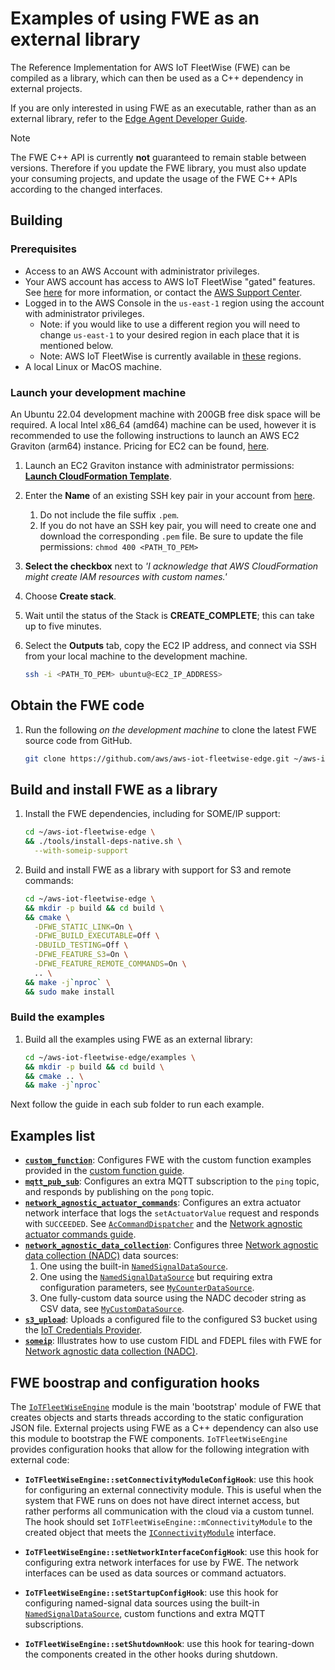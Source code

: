 # Examples of using FWE as an external library

The Reference Implementation for AWS IoT FleetWise (FWE) can be compiled as a library, which can
then be used as a C++ dependency in external projects.

If you are only interested in using FWE as an executable, rather than as an external library, refer
to the [Edge Agent Developer Guide](../docs/dev-guide/edge-agent-dev-guide.md).

<!-- prettier-ignore -->
> [!NOTE]
> The FWE C++ API is currently **not** guaranteed to remain stable between versions. Therefore if
> you update the FWE library, you must also update your consuming projects, and update the usage
> of the FWE C++ APIs according to the changed interfaces.

## Building

### Prerequisites

- Access to an AWS Account with administrator privileges.
- Your AWS account has access to AWS IoT FleetWise "gated" features. See
  [here](https://docs.aws.amazon.com/iot-fleetwise/latest/developerguide/fleetwise-regions.html) for
  more information, or contact the
  [AWS Support Center](https://console.aws.amazon.com/support/home#/).
- Logged in to the AWS Console in the `us-east-1` region using the account with administrator
  privileges.
  - Note: if you would like to use a different region you will need to change `us-east-1` to your
    desired region in each place that it is mentioned below.
  - Note: AWS IoT FleetWise is currently available in
    [these](https://docs.aws.amazon.com/general/latest/gr/iotfleetwise.html) regions.
- A local Linux or MacOS machine.

### Launch your development machine

An Ubuntu 22.04 development machine with 200GB free disk space will be required. A local Intel
x86_64 (amd64) machine can be used, however it is recommended to use the following instructions to
launch an AWS EC2 Graviton (arm64) instance. Pricing for EC2 can be found,
[here](https://aws.amazon.com/ec2/pricing/on-demand/).

1. Launch an EC2 Graviton instance with administrator permissions:
   [**Launch CloudFormation Template**](https://us-east-1.console.aws.amazon.com/cloudformation/home?region=us-east-1#/stacks/quickcreate?templateUrl=https%3A%2F%2Faws-iot-fleetwise.s3.us-west-2.amazonaws.com%2Flatest%2Fcfn-templates%2Ffwdev.yml&stackName=fwdev).
1. Enter the **Name** of an existing SSH key pair in your account from
   [here](https://us-east-1.console.aws.amazon.com/ec2/v2/home?region=us-east-1#KeyPairs:).
   1. Do not include the file suffix `.pem`.
   1. If you do not have an SSH key pair, you will need to create one and download the corresponding
      `.pem` file. Be sure to update the file permissions: `chmod 400 <PATH_TO_PEM>`
1. **Select the checkbox** next to _'I acknowledge that AWS CloudFormation might create IAM
   resources with custom names.'_
1. Choose **Create stack**.
1. Wait until the status of the Stack is **CREATE_COMPLETE**; this can take up to five minutes.
1. Select the **Outputs** tab, copy the EC2 IP address, and connect via SSH from your local machine
   to the development machine.

   ```bash
   ssh -i <PATH_TO_PEM> ubuntu@<EC2_IP_ADDRESS>
   ```

## Obtain the FWE code

1. Run the following _on the development machine_ to clone the latest FWE source code from GitHub.

   ```bash
   git clone https://github.com/aws/aws-iot-fleetwise-edge.git ~/aws-iot-fleetwise-edge
   ```

## Build and install FWE as a library

1. Install the FWE dependencies, including for SOME/IP support:

   ```bash
   cd ~/aws-iot-fleetwise-edge \
   && ./tools/install-deps-native.sh \
     --with-someip-support
   ```

1. Build and install FWE as a library with support for S3 and remote commands:

   ```bash
   cd ~/aws-iot-fleetwise-edge \
   && mkdir -p build && cd build \
   && cmake \
     -DFWE_STATIC_LINK=On \
     -DFWE_BUILD_EXECUTABLE=Off \
     -DBUILD_TESTING=Off \
     -DFWE_FEATURE_S3=On \
     -DFWE_FEATURE_REMOTE_COMMANDS=On \
     .. \
   && make -j`nproc` \
   && sudo make install
   ```

### Build the examples

1. Build all the examples using FWE as an external library:

   ```bash
   cd ~/aws-iot-fleetwise-edge/examples \
   && mkdir -p build && cd build \
   && cmake .. \
   && make -j`nproc`
   ```

Next follow the guide in each sub folder to run each example.

## Examples list

- [**`custom_function`**](./custom_function/README.md): Configures FWE with the custom function
  examples provided in the [custom function guide](../docs/dev-guide/custom-function-dev-guide.md).
- [**`mqtt_pub_sub`**](./mqtt_pub_sub/README.md): Configures an extra MQTT subscription to the
  `ping` topic, and responds by publishing on the `pong` topic.
- [**`network_agnostic_actuator_commands`**](./network_agnostic_actuator_commands/README.md):
  Configures an extra actuator network interface that logs the `setActuatorValue` request and
  responds with `SUCCEEDED`. See
  [`AcCommandDispatcher`](./network_agnostic_actuator_commands/AcCommandDispatcher.h) and the
  [Network agnostic actuator commands guide](../docs/dev-guide/network-agnostic-dev-guide.md).
- [**`network_agnostic_data_collection`**](./network_agnostic_data_collection/README.md): Configures
  three [Network agnostic data collection (NADC)](../docs/dev-guide/network-agnostic-dev-guide.md)
  data sources:
  1. One using the built-in
     [`NamedSignalDataSource`](../include/aws/iotfleetwise/NamedSignalDataSource.h).
  1. One using the [`NamedSignalDataSource`](../include/aws/iotfleetwise/NamedSignalDataSource.h)
     but requiring extra configuration parameters, see
     [`MyCounterDataSource`](./network_agnostic_data_collection/MyCounterDataSource.h).
  1. One fully-custom data source using the NADC decoder string as CSV data, see
     [`MyCustomDataSource`](./network_agnostic_data_collection/MyCustomDataSource.h).
- [**`s3_upload`**](./s3_upload/README.md): Uploads a configured file to the configured S3 bucket
  using the
  [IoT Credentials Provider](https://docs.aws.amazon.com/iot/latest/developerguide/authorizing-direct-aws.html).
- [**`someip`**](./someip/README.md): Illustrates how to use custom FIDL and FDEPL files with FWE
  for [Network agnostic data collection (NADC)](../docs/dev-guide/network-agnostic-dev-guide.md).

## FWE boostrap and configuration hooks

The [`IoTFleetWiseEngine`](../include/aws/iotfleetwise/IoTFleetWiseEngine.h) module is the main
'bootstrap' module of FWE that creates objects and starts threads according to the static
configuration JSON file. External projects using FWE as a C++ dependency can also use this module to
bootstrap the FWE components. `IoTFleetWiseEngine` provides configuration hooks that allow for the
following integration with external code:

- **`IoTFleetWiseEngine::setConnectivityModuleConfigHook`**: use this hook for configuring an
  external connectivity module. This is useful when the system that FWE runs on does not have direct
  internet access, but rather performs all communication with the cloud via a custom tunnel. The
  hook should set `IoTFleetWiseEngine::mConnectivityModule` to the created object that meets the
  [`IConnectivityModule`](../include/aws/iotfleetwise/IConnectivityModule.h) interface.

- **`IoTFleetWiseEngine::setNetworkInterfaceConfigHook`**: use this hook for configuring extra
  network interfaces for use by FWE. The network interfaces can be used as data sources or command
  actuators.

- **`IoTFleetWiseEngine::setStartupConfigHook`**: use this hook for configuring named-signal data
  sources using the built-in
  [`NamedSignalDataSource`](../include/aws/iotfleetwise/NamedSignalDataSource.h), custom functions
  and extra MQTT subscriptions.

- **`IoTFleetWiseEngine::setShutdownHook`**: use this hook for tearing-down the components created
  in the other hooks during shutdown.
